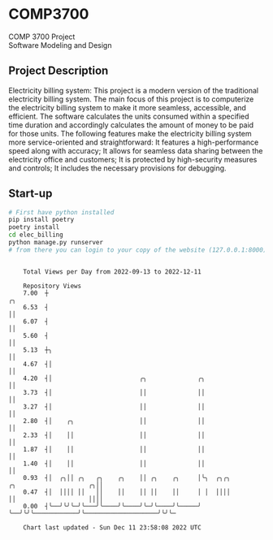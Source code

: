# COMP3700
COMP 3700 Project  
Software Modeling and Design
## Project Description
Electricity billing system: This project is a modern version of the traditional electricity billing system. The main focus of this project is to computerize the electricity billing system to make it more seamless, accessible, and efficient. The software calculates the units consumed within a specified time duration and accordingly calculates the amount of money to be paid for those units. The following features make the electricity billing system more service-oriented and straightforward: It features a high-performance speed along with accuracy; It allows for seamless data sharing between the electricity office and customers; It is protected by high-security measures and controls; It includes the necessary provisions for debugging.

## Start-up
```bash
# First have python installed
pip install poetry
poetry install
cd elec_billing
python manage.py runserver
# from there you can login to your copy of the website (127.0.0.1:8000), default creds are admin/admin
```

```

    Total Views per Day from 2022-09-13 to 2022-12-11

    Repository Views
    7.00  ┼                                                                                      ╭╮
    6.53  ┤                                                                                      ││
    6.07  ┤                                                                                      ││
    5.60  ┤                                                                                      ││
    5.13  ┼╮                                                                                     ││
    4.67  ┤│                                                                                     ││
    4.20  ┤│                        ╭╮              ╭╮                                           ││
    3.73  ┤│                        ││              ││                                           ││
    3.27  ┤│                        ││              ││                                           ││
    2.80  ┤│    ╭╮                  ││              ││                                           ││
    2.33  ┤│    ││                  ││              ││                                           ││
    1.87  ┤│    ││                  ││              ││                                           ││
    1.40  ┤│    ││                  ││              ││                                           ││
    0.93  ┤│  ╭╮││ ╭╮   ╭╮    ╭╮    ││ ╭╮    ╭╮     │╰╮  ╭╮╭╮            ╭╮                    ╭╮││
    0.47  ┤│  ││││ ││   ││    ││    ││ ││    ││     │ │  ││││            ││                    ││││
    0.00  ┤╰──╯╰╯╰─╯╰───╯╰────╯╰────╯╰─╯╰────╯╰─────╯ ╰──╯╰╯╰────────────╯╰────────────────────╯╰╯╰─

    Chart last updated - Sun Dec 11 23:58:08 2022 UTC
    
```

